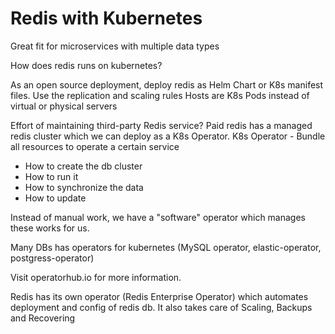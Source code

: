 # Redis with Kubernetes
Great fit for microservices with multiple data types

How does redis runs on kubernetes?

As an open source deployment, deploy redis as Helm Chart or K8s
manifest files.
Use the replication and scaling rules
Hosts are K8s Pods instead of virtual or physical servers

Effort of maintaining third-party Redis service?
Paid redis has a managed redis cluster which we can deploy
as a K8s Operator.
K8s Operator - Bundle all resources to operate a certain service
- How to create the db cluster
- How to run it
- How to synchronize the data
- How to update

Instead of manual work, we have a "software" operator which
manages these works for us.

Many DBs has operators for kubernetes (MySQL operator,
elastic-operator, postgress-operator)

Visit operatorhub.io for more information.

Redis has its own operator (Redis Enterprise Operator) which
automates deployment and config of redis db.
It also takes care of Scaling, Backups and Recovering
